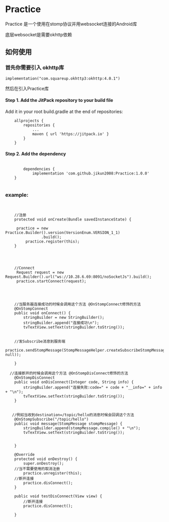 # Practice  
Practice  是一个使用在stomp协议并用websocket连接的Android库

底层websocket是需要okhttp依赖 

## 如何使用  

### 首先你需要引入 okhttp库
```
implementation("com.squareup.okhttp3:okhttp:4.0.1")

```


然后在引入Practice库
#### Step 1. Add the JitPack repository to your build file

Add it in your root build.gradle at the end of repositories:

```
	allprojects {
		repositories {
			...
			maven { url 'https://jitpack.io' }
		}
	}
```
####  Step 2. Add the dependency
  
```
  
    	dependencies {
	        implementation 'com.github.jikun2008:Practice:1.0.0'
	}
  

```

### example:

```


    //注册
    protected void onCreate(Bundle savedInstanceState) {

   	 practice = new Practice.Builder().version(VersionEnum.VERSION_1_1)
                .build();
         practice.register(this);
    }

 

   
    //Connect
     Request request = new Request.Builder().url("ws://10.28.6.69:8091/noSocketJs").build();
     practice.startConnect(request);

    


    //当服务器连接成功的时候会调用这个方法 @OnStompConnect修饰的方法
    @OnStompConnect
    public void onConnect() {
        stringBuilder = new StringBuilder();
        stringBuilder.append("连接成功\n");
        tvTextView.setText(stringBuilder.toString());
	

    //发Subscribe消息到服务端
    practice.sendStompMessage(StompMessageHelper.createSubscribeStompMessage("/topic/hello", null));
        
    }

  //连接断开的时候会调用这个方法 @OnStompDisConnect修饰的方法
    @OnStompDisConnect
    public void onDisConnect(Integer code, String info) {
        stringBuilder.append("连接失败:code=" + code + "__info=" + info + "\n");
        tvTextView.setText(stringBuilder.toString());
    }


   //例如当收到destination=/topic/hello的消息时候会回调这个方法
    @OnStompSubscribe("/topic/hello")
    public void message(StompMessage stompMessage) {
        stringBuilder.append(stompMessage.compile() + "\n");
        tvTextView.setText(stringBuilder.toString());


    }

    @Override
    protected void onDestroy() {
        super.onDestroy();
	//当不需要使用的取消注册
        practice.unregister(this);
	//断开连接
        practice.disConnect();
    }

    public void testDisConnect(View view) {
        //断开连接
        practice.disConnect();

    }
        



```




